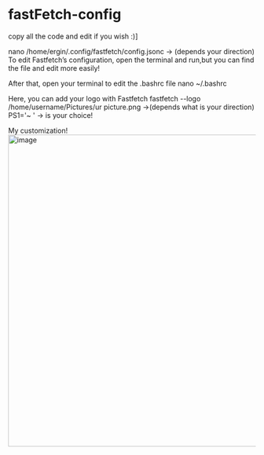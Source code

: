 # fastFetch-config


copy all the code and edit if you wish :)]

nano /home/ergin/.config/fastfetch/config.jsonc -> (depends your direction) To edit Fastfetch’s configuration, open the terminal and run,but you can find the file and edit more easily!

After that, open your terminal to edit the .bashrc file nano ~/.bashrc

Here, you can add your logo with Fastfetch fastfetch --logo /home/username/Pictures/ur picture.png ->(depends what is your direction) PS1='~ ' -> is your choice!

My customization!
<img width="848" height="635" alt="image" src="https://github.com/user-attachments/assets/51055ae3-fccf-456f-9cfc-824a9df179be" />
